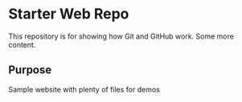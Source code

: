 # Starter Web Repo

This repository is for showing how Git and GitHub work.
Some more content.

## Purpose

Sample website with plenty of files for demos